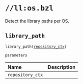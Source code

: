 # `//ll:os.bzl`

Detect the library paths per OS.


<a id="library_path"></a>

## `library_path`

<pre><code>library_path(<a href="#library_path-repository_ctx">repository_ctx</a>)</code></pre>

`parameters`

| Name  | Description |
| :---- | :---------- |
| <a id="library_path-repository_ctx"></a>`repository_ctx` |  |
